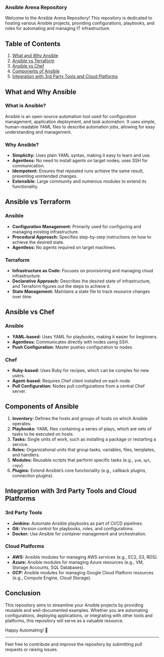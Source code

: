 ### Ansible Arena Repository

Welcome to the Ansible Arena Repository! This repository is dedicated to hosting various Ansible projects, providing configurations, playbooks, and roles for automating and managing IT infrastructure. 

## Table of Contents

1. [What and Why Ansible](#what-and-why-ansible)
2. [Ansible vs Terraform](#ansible-vs-terraform)
3. [Ansible vs Chef](#ansible-vs-chef)
4. [Components of Ansible](#components-of-ansible)
5. [Integration with 3rd Party Tools and Cloud Platforms](#integration-with-3rd-party-tools-and-cloud-platforms)

## What and Why Ansible

### What is Ansible?
Ansible is an open-source automation tool used for configuration management, application deployment, and task automation. It uses simple, human-readable YAML files to describe automation jobs, allowing for easy understanding and management.

### Why Ansible?
- **Simplicity:** Uses plain YAML syntax, making it easy to learn and use.
- **Agentless:** No need to install agents on target nodes; uses SSH for communication.
- **Idempotent:** Ensures that repeated runs achieve the same result, preventing unintended changes.
- **Extensible:** Large community and numerous modules to extend its functionality.

## Ansible vs Terraform

### Ansible
- **Configuration Management:** Primarily used for configuring and managing existing infrastructure.
- **Procedural Approach:** Specifies step-by-step instructions on how to achieve the desired state.
- **Agentless:** No agents required on target machines.

### Terraform
- **Infrastructure as Code:** Focuses on provisioning and managing cloud infrastructure.
- **Declarative Approach:** Describes the desired state of infrastructure, and Terraform figures out the steps to achieve it.
- **State Management:** Maintains a state file to track resource changes over time.

## Ansible vs Chef

### Ansible
- **YAML-based:** Uses YAML for playbooks, making it easier for beginners.
- **Agentless:** Communicates directly with nodes using SSH.
- **Push Configuration:** Master pushes configuration to nodes.

### Chef
- **Ruby-based:** Uses Ruby for recipes, which can be complex for new users.
- **Agent-based:** Requires Chef client installed on each node.
- **Pull Configuration:** Nodes pull configurations from a central Chef server.

## Components of Ansible

1. **Inventory:** Defines the hosts and groups of hosts on which Ansible operates.
2. **Playbooks:** YAML files containing a series of plays, which are sets of tasks to be executed on hosts.
3. **Tasks:** Single units of work, such as installing a package or restarting a service.
4. **Roles:** Organizational units that group tasks, variables, files, templates, and handlers.
5. **Modules:** Reusable scripts that perform specific tasks (e.g., `yum`, `apt`, `copy`).
6. **Plugins:** Extend Ansible’s core functionality (e.g., callback plugins, connection plugins).

## Integration with 3rd Party Tools and Cloud Platforms

### 3rd Party Tools
- **Jenkins:** Automate Ansible playbooks as part of CI/CD pipelines.
- **Git:** Version control for playbooks, roles, and configurations.
- **Docker:** Use Ansible for container management and orchestration.

### Cloud Platforms
- **AWS:** Ansible modules for managing AWS services (e.g., EC2, S3, RDS).
- **Azure:** Ansible modules for managing Azure resources (e.g., VM, Storage Accounts, SQL Databases).
- **GCP:** Ansible modules for managing Google Cloud Platform resources (e.g., Compute Engine, Cloud Storage).

## Conclusion

This repository aims to streamline your Ansible projects by providing reusable and well-documented examples. Whether you are automating configurations, deploying applications, or integrating with other tools and platforms, this repository will serve as a valuable resource.

Happy Automating! 🚀

---

Feel free to contribute and improve the repository by submitting pull requests or raising issues.
